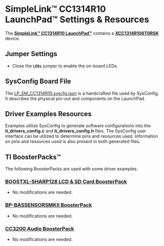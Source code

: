 # SimpleLink&trade; CC1314R10 LaunchPad&trade; Settings & Resources

The [__SimpleLink&trade; CC1314R10 LaunchPad&trade;__][launchpad] contains a
[__XCC1314R106T0RSK__][device] device.

## Jumper Settings

* Close the __`LEDs`__ jumper to enable the on-board LEDs.

## SysConfig Board File

The [LP_EM_CC1314R10.syscfg.json](../.meta/LP_EM_CC1314R10.syscfg.json)
is a handcrafted file used by SysConfig. It describes the physical pin-out
and components on the LaunchPad.

## Driver Examples Resources

Examples utilize SysConfig to generate software configurations into
the __ti_drivers_config.c__ and __ti_drivers_config.h__ files. The SysConfig
user interface can be utilized to determine pins and resources used.
Information on pins and resources used is also present in both generated files.

## TI BoosterPacks&trade;

The following BoosterPacks are used with some driver examples.

### [__BOOSTXL-SHARP128 LCD & SD Card BoosterPack__][boostxl-sharp128]

* No modifications are needed.

### [__BP-BASSENSORSMKII BoosterPack__][bp-bassensorsmkii]

* No modifications are needed.

### [__CC3200 Audio BoosterPack__][cc3200audboost]

* No modifications are needed.

[device]: https://www.ti.com/product/CC1314R10
[launchpad]: https://www.ti.com/tool/LP-EM-CC1314R10
[boostxl-sharp128]: https://www.ti.com/tool/BOOSTXL-SHARP128
[bp-bassensorsmkii]: https://www.ti.com/tool/BP-BASSENSORSMKII
[cc3200audboost]: https://www.ti.com/tool/CC3200AUDBOOST
